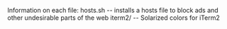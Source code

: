 Information on each file:
hosts.sh -- installs a hosts file to block ads and other undesirable parts of the web
iterm2/ -- Solarized colors for iTerm2
